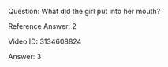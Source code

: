Question: What did the girl put into her mouth?

Reference Answer: 2

Video ID: 3134608824

Answer: 3

